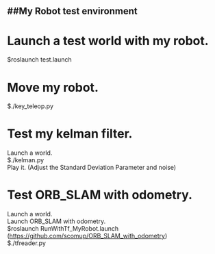 
##My Robot test environment
---
# Launch a test world with my robot.  
$roslaunch test.launch  

# Move my robot.    
$./key_teleop.py  

# Test my kelman filter. 
Launch a world.  
$./kelman.py  
Play it.
(Adjust the Standard Deviation Parameter and noise)

# Test ORB_SLAM with odometry.  
Launch a world.  
Launch ORB_SLAM with odometry.  
$roslaunch RunWithTf_MyRobot.launch  
(https://github.com/scomup/ORB_SLAM_with_odometry)  
$./tfreader.py  

